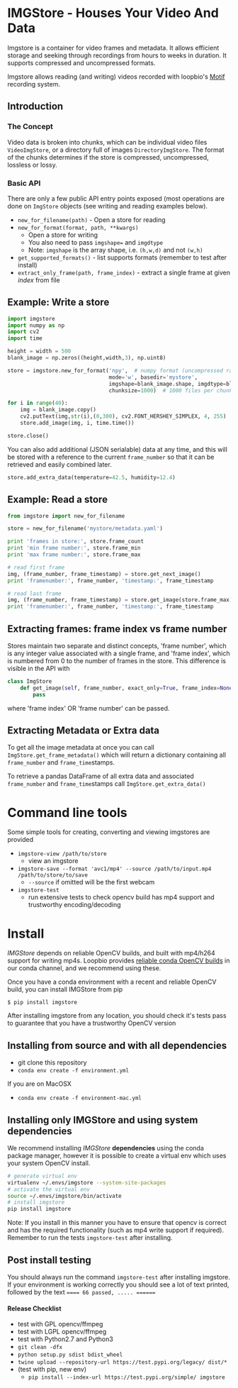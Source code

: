 IMGStore - Houses Your Video And Data
=====================================

Imgstore is a container for video frames and metadata. It allows efficient storage and seeking
through recordings from hours to weeks in duration. It supports compressed and uncompressed formats.

Imgstore allows reading (and writing) videos recorded with
loopbio's [Motif](http://loopbio.com/recording/) recording system.

## Introduction

### The Concept

Video data is broken into chunks, which can be individual video files `VideoImgStore`, or
a directory full of images `DirectoryImgStore`. The format of the chunks determines if the store is
compressed, uncompressed, lossless or lossy.

### Basic API

There are only a few public API entry points exposed (most operations are
done on `ImgStore` objects (see writing and reading examples below).

 * `new_for_filename(path)` - Open a store for reading
 * `new_for_format(format, path, **kwargs)`
    * Open a store for writing
    * You also need to pass `imgshape=` and `imgdtype`
    * Note: `imgshape` is the array shape, i.e. `(h,w,d)` and not `(w,h)`
 * `get_supported_formats()` - list supports formats (remember to test after install)
 * `extract_only_frame(path, frame_index)` - extract a single frame at given *index* from file

## Example: Write a store

```python
import imgstore
import numpy as np
import cv2
import time

height = width = 500
blank_image = np.zeros((height,width,3), np.uint8)

store = imgstore.new_for_format('npy',  # numpy format (uncompressed raw image frames)
                                mode='w', basedir='mystore',
                                imgshape=blank_image.shape, imgdtype=blank_image.dtype,
                                chunksize=1000)  # 1000 files per chunk (directory)

for i in range(40):
    img = blank_image.copy()
    cv2.putText(img,str(i),(0,300), cv2.FONT_HERSHEY_SIMPLEX, 4, 255)
    store.add_image(img, i, time.time())

store.close()
```

You can also add additional (JSON serialable) data at any time, and this will be stored
with a reference to the current `frame_number` so that it can be retrieved
and easily combined later.

```python
store.add_extra_data(temperature=42.5, humidity=12.4)
```


## Example: Read a store

```python
from imgstore import new_for_filename

store = new_for_filename('mystore/metadata.yaml')

print 'frames in store:', store.frame_count
print 'min frame number:', store.frame_min
print 'max frame number:', store.frame_max

# read first frame
img, (frame_number, frame_timestamp) = store.get_next_image()
print 'framenumber:', frame_number, 'timestamp:', frame_timestamp

# read last frame
img, (frame_number, frame_timestamp) = store.get_image(store.frame_max)
print 'framenumber:', frame_number, 'timestamp:', frame_timestamp
```

## Extracting frames: frame index vs frame number

Stores maintain two separate and distinct concepts, 'frame number', which
is any integer value associated with a single frame, and 'frame index', which is numbered
from 0 to the number of frames in the store. This difference is visible in the API with

```python
class ImgStore
    def get_image(self, frame_number, exact_only=True, frame_index=None):
        pass
```

where 'frame index' OR 'frame number' can be passed.

## Extracting Metadata or Extra data

To get all the image metadata at once you can call `ImgStore.get_frame_metadata()`
which will return a dictionary containing all `frame_number` and `frame_time`stamps.

To retrieve a pandas DataFrame of all extra data and associated `frame_number`
and `frame_time`stamps call `ImgStore.get_extra_data()`

# Command line tools

Some simple tools for creating, converting and viewing imgstores are provided

* `imgstore-view /path/to/store`
  * view an imgstore
* `imgstore-save --format 'avc1/mp4' --source /path/to/input.mp4 /path/to/store/to/save`
  * `--source` if omitted will be the first webcam
* `imgstore-test`
  * run extensive tests to check opencv build has mp4 support and trustworthy encoding/decoding

# Install

*IMGStore* depends on reliable OpenCV builds, and built with mp4/h264 support for
writing mp4s. Loopbio provides [reliable conda OpenCV builds](http://blog.loopbio.com/conda-packages.html)
in our conda channel, and we recommend using these.

Once you have a conda environment with a recent and reliable OpenCV build, you can install IMGStore from pip

`$ pip install imgstore`

After installing imgstore from any location, you should check it's tests pass to guarantee that
you have a trustworthy OpenCV version

## Installing from source and with all dependencies

 * git clone this repository
 * `conda env create -f environment.yml`

If you are on MacOSX
 * `conda env create -f environment-mac.yml`

## Installing only IMGStore and using system dependencies

We recommend installing *IMGStore* **dependencies** using the conda package manager, however
it is possible to create a virtual env which uses your system OpenCV install. 

```sh
# generate virtual env
virtualenv ~/.envs/imgstore --system-site-packages
# activate the virtual env
source ~/.envs/imgstore/bin/activate
# install imgstore
pip install imgstore
```

Note: If you install in this manner you have to ensure that opencv is correct
and has the required functionality (such as mp4 write support if required). Remember
to run the tests `imgstore-test` after installing.

## Post install testing

You should always run the command `imgstore-test` after installing imgstore. If your
environment is working correctly you should see a lot of text printed, followed by the
text `==== 66 passed, ..... ======`

#### Release Checklist

* test with GPL opencv/ffmpeg
* test with LGPL opencv/ffmpeg
* test with Python2.7 and Python3
* `git clean -dfx`
* `python setup.py sdist bdist_wheel`
* `twine upload --repository-url https://test.pypi.org/legacy/ dist/*`
* (test with pip, new env)
  * `pip install --index-url https://test.pypi.org/simple/ imgstore`
